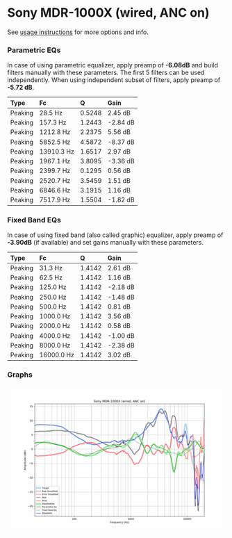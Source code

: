 # Sony MDR-1000X (wired, ANC on)
See [usage instructions](https://github.com/jaakkopasanen/AutoEq#usage) for more options and info.

### Parametric EQs
In case of using parametric equalizer, apply preamp of **-6.08dB** and build filters manually
with these parameters. The first 5 filters can be used independently.
When using independent subset of filters, apply preamp of **-5.72 dB**.

| Type    | Fc         |      Q | Gain     |
|:--------|:-----------|:-------|:---------|
| Peaking | 28.5 Hz    | 0.5248 | 2.45 dB  |
| Peaking | 157.3 Hz   | 1.2443 | -2.84 dB |
| Peaking | 1212.8 Hz  | 2.2375 | 5.56 dB  |
| Peaking | 5852.5 Hz  | 4.5872 | -8.37 dB |
| Peaking | 13910.3 Hz | 1.6517 | 2.97 dB  |
| Peaking | 1967.1 Hz  | 3.8095 | -3.36 dB |
| Peaking | 2399.7 Hz  | 0.1295 | 0.56 dB  |
| Peaking | 2520.7 Hz  | 3.5459 | 1.51 dB  |
| Peaking | 6846.6 Hz  | 3.1915 | 1.16 dB  |
| Peaking | 7517.9 Hz  | 1.5504 | -1.82 dB |

### Fixed Band EQs
In case of using fixed band (also called graphic) equalizer, apply preamp of **-3.90dB**
(if available) and set gains manually with these parameters.

| Type    | Fc         |      Q | Gain     |
|:--------|:-----------|:-------|:---------|
| Peaking | 31.3 Hz    | 1.4142 | 2.61 dB  |
| Peaking | 62.5 Hz    | 1.4142 | 1.16 dB  |
| Peaking | 125.0 Hz   | 1.4142 | -2.18 dB |
| Peaking | 250.0 Hz   | 1.4142 | -1.48 dB |
| Peaking | 500.0 Hz   | 1.4142 | 0.81 dB  |
| Peaking | 1000.0 Hz  | 1.4142 | 3.56 dB  |
| Peaking | 2000.0 Hz  | 1.4142 | 0.58 dB  |
| Peaking | 4000.0 Hz  | 1.4142 | -1.00 dB |
| Peaking | 8000.0 Hz  | 1.4142 | -2.38 dB |
| Peaking | 16000.0 Hz | 1.4142 | 3.02 dB  |

### Graphs
![](./Sony%20MDR-1000X%20(wired,%20ANC%20on).png)